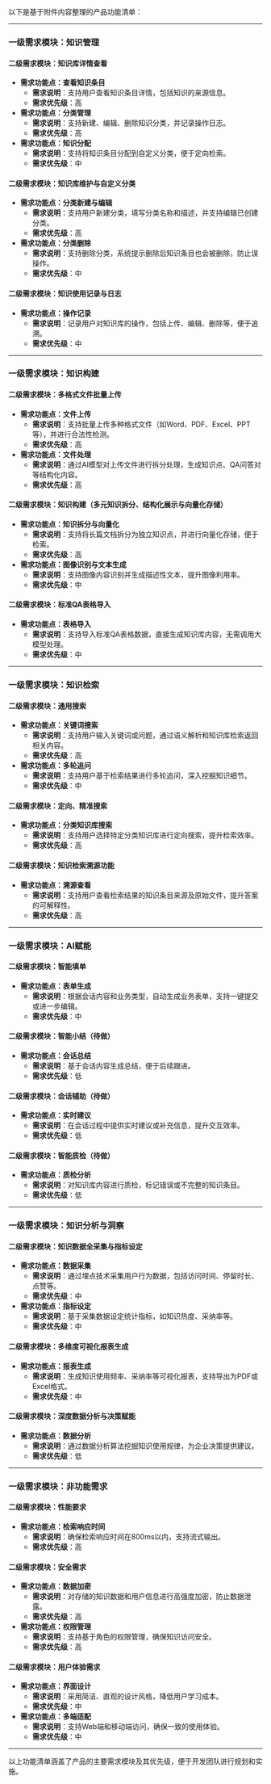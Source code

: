 以下是基于附件内容整理的产品功能清单：

---

### **一级需求模块：知识管理**
#### **二级需求模块：知识库详情查看**
- **需求功能点：查看知识条目**
  - **需求说明**：支持用户查看知识条目详情，包括知识的来源信息。
  - **需求优先级**：高
- **需求功能点：分类管理**
  - **需求说明**：支持新建、编辑、删除知识分类，并记录操作日志。
  - **需求优先级**：高
- **需求功能点：知识分配**
  - **需求说明**：支持将知识条目分配到自定义分类，便于定向检索。
  - **需求优先级**：中

#### **二级需求模块：知识库维护与自定义分类**
- **需求功能点：分类新建与编辑**
  - **需求说明**：支持用户新建分类，填写分类名称和描述，并支持编辑已创建分类。
  - **需求优先级**：高
- **需求功能点：分类删除**
  - **需求说明**：支持删除分类，系统提示删除后知识条目也会被删除，防止误操作。
  - **需求优先级**：中

#### **二级需求模块：知识使用记录与日志**
- **需求功能点：操作记录**
  - **需求说明**：记录用户对知识库的操作，包括上传、编辑、删除等，便于追溯。
  - **需求优先级**：中

---

### **一级需求模块：知识构建**
#### **二级需求模块：多格式文件批量上传**
- **需求功能点：文件上传**
  - **需求说明**：支持批量上传多种格式文件（如Word、PDF、Excel、PPT等），并进行合法性检测。
  - **需求优先级**：高
- **需求功能点：文件处理**
  - **需求说明**：通过AI模型对上传文件进行拆分处理，生成知识点、QA问答对等结构化内容。
  - **需求优先级**：高

#### **二级需求模块：知识构建（多元知识拆分、结构化展示与向量化存储）**
- **需求功能点：知识拆分与向量化**
  - **需求说明**：支持将长篇文档拆分为独立知识点，并进行向量化存储，便于检索。
  - **需求优先级**：高
- **需求功能点：图像识别与文本生成**
  - **需求说明**：支持图像内容识别并生成描述性文本，提升图像利用率。
  - **需求优先级**：中

#### **二级需求模块：标准QA表格导入**
- **需求功能点：表格导入**
  - **需求说明**：支持导入标准QA表格数据，直接生成知识库内容，无需调用大模型处理。
  - **需求优先级**：中

---

### **一级需求模块：知识检索**
#### **二级需求模块：通用搜索**
- **需求功能点：关键词搜索**
  - **需求说明**：支持用户输入关键词或问题，通过语义解析和知识库检索返回相关内容。
  - **需求优先级**：高
- **需求功能点：多轮追问**
  - **需求说明**：支持用户基于检索结果进行多轮追问，深入挖掘知识细节。
  - **需求优先级**：中

#### **二级需求模块：定向、精准搜索**
- **需求功能点：分类知识库搜索**
  - **需求说明**：支持用户选择特定分类知识库进行定向搜索，提升检索效率。
  - **需求优先级**：高

#### **二级需求模块：知识检索溯源功能**
- **需求功能点：溯源查看**
  - **需求说明**：支持用户查看检索结果的知识条目来源及原始文件，提升答案的可解释性。
  - **需求优先级**：高

---

### **一级需求模块：AI赋能**
#### **二级需求模块：智能填单**
- **需求功能点：表单生成**
  - **需求说明**：根据会话内容和业务类型，自动生成业务表单，支持一键提交或进一步编辑。
  - **需求优先级**：中

#### **二级需求模块：智能小结（待做）**
- **需求功能点：会话总结**
  - **需求说明**：基于会话内容生成总结，便于后续跟进。
  - **需求优先级**：低

#### **二级需求模块：会话辅助（待做）**
- **需求功能点：实时建议**
  - **需求说明**：在会话过程中提供实时建议或补充信息，提升交互效率。
  - **需求优先级**：低

#### **二级需求模块：智能质检（待做）**
- **需求功能点：质检分析**
  - **需求说明**：对知识库内容进行质检，标记错误或不完整的知识条目。
  - **需求优先级**：低

---

### **一级需求模块：知识分析与洞察**
#### **二级需求模块：知识数据全采集与指标设定**
- **需求功能点：数据采集**
  - **需求说明**：通过埋点技术采集用户行为数据，包括访问时间、停留时长、点赞等。
  - **需求优先级**：中
- **需求功能点：指标设定**
  - **需求说明**：基于采集数据设定统计指标，如知识热度、采纳率等。
  - **需求优先级**：中

#### **二级需求模块：多维度可视化报表生成**
- **需求功能点：报表生成**
  - **需求说明**：生成知识使用频率、采纳率等可视化报表，支持导出为PDF或Excel格式。
  - **需求优先级**：中

#### **二级需求模块：深度数据分析与决策赋能**
- **需求功能点：数据分析**
  - **需求说明**：通过数据分析算法挖掘知识使用规律，为企业决策提供建议。
  - **需求优先级**：低

---

### **一级需求模块：非功能需求**
#### **二级需求模块：性能要求**
- **需求功能点：检索响应时间**
  - **需求说明**：确保检索响应时间在800ms以内，支持流式输出。
  - **需求优先级**：高

#### **二级需求模块：安全需求**
- **需求功能点：数据加密**
  - **需求说明**：对存储的知识数据和用户信息进行高强度加密，防止数据泄露。
  - **需求优先级**：高
- **需求功能点：权限管理**
  - **需求说明**：支持基于角色的权限管理，确保知识访问安全。
  - **需求优先级**：高

#### **二级需求模块：用户体验需求**
- **需求功能点：界面设计**
  - **需求说明**：采用简洁、直观的设计风格，降低用户学习成本。
  - **需求优先级**：中
- **需求功能点：多端适配**
  - **需求说明**：支持Web端和移动端访问，确保一致的使用体验。
  - **需求优先级**：中

---

以上功能清单涵盖了产品的主要需求模块及其优先级，便于开发团队进行规划和实施。